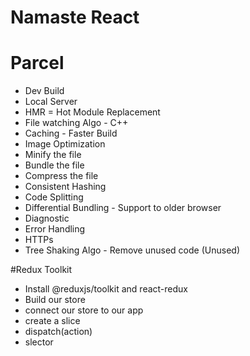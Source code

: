 # Namaste React 

# Parcel
- Dev Build 
- Local Server
- HMR = Hot Module Replacement
- File watching Algo - C++
- Caching - Faster Build
- Image Optimization
- Minify the file
- Bundle the file
- Compress the file
- Consistent Hashing
- Code Splitting
- Differential Bundling - Support to older browser
- Diagnostic
- Error Handling
- HTTPs
- Tree Shaking Algo - Remove unused code (Unused)


#Redux Toolkit
- Install @reduxjs/toolkit and react-redux
- Build our store
- connect our store to our app
- create a slice
- dispatch(action)
- slector